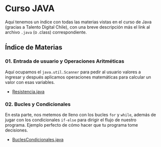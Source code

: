 # Curso JAVA

Aquí tenemos un índice con todas las materias vistas en el curso de Java (gracias a Talento Digital Chile), con una breve descripción más el link al archivo `.java` (o .class) correspondiente.

## Índice de Materias

### 01. Entrada de usuario y Operaciones Aritméticas

Aquí ocupamos el `java.util.Scanner` para pedir al usuario valores a ingresar y después aplicamos operaciones matemáticas para calcular un valor con esas variables.

- [Resistencia.java](https://github.com/fnavarro-dev/curso-JAVA/blob/main/A01_Resistencia.java)

### 02. Bucles y Condicionales

En esta parte, nos metemos de lleno con los bucles `for` y `while`, además de jugar con los condicionales `if-else` para dirigir el flujo de nuestro programa. Ejemplo perfecto de cómo hacer que tu programa tome decisiones.

- [BuclesCondicionales.java](https://github.com/fnavarro-dev/curso-JAVA/blob/main/02%20BuclesCondicionales.java)


